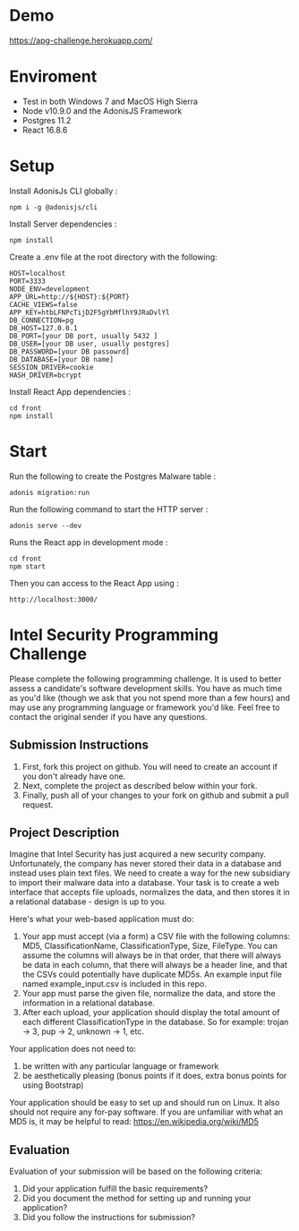 # Demo

https://apg-challenge.herokuapp.com/

# Enviroment
-  Test in both Windows 7 and MacOS High Sierra 
-  Node v10.9.0 and the AdonisJS Framework
-  Postgres 11.2
-  React 16.8.6

# Setup

Install AdonisJs CLI globally :

    npm i -g @adonisjs/cli

Install Server dependencies :

    npm install
    
Create a .env file at the root directory with the following:

    HOST=localhost
    PORT=3333
    NODE_ENV=development
    APP_URL=http://${HOST}:${PORT}
    CACHE_VIEWS=false
    APP_KEY=htbLFNPcTijD2F5gYbMflhY9JRaDvlYl
    DB_CONNECTION=pg
    DB_HOST=127.0.0.1
    DB_PORT=[your DB port, usually 5432 ] 
    DB_USER=[your DB user, usually postgres]
    DB_PASSWORD=[your DB passowrd]
    DB_DATABASE=[your DB name]
    SESSION_DRIVER=cookie
    HASH_DRIVER=bcrypt

Install React App dependencies :

    cd front
    npm install

# Start

Run the following to create the Postgres Malware table :

    adonis migration:run

Run the following command to start the HTTP server :

    adonis serve --dev

Runs the React app in development mode :

    cd front
    npm start

Then you can access to the React App using :

    http://localhost:3000/


# Intel Security Programming Challenge
Please complete the following programming challenge.  It is used to better assess a candidate's software development skills.   You have as much time as you'd like (though we ask that you not spend more than a few hours) and may use any programming language or framework you'd like.  Feel free to contact the original sender if you have any questions.

## Submission Instructions
1. First, fork this project on github.  You will need to create an account if you don't already have one.
1. Next, complete the project as described below within your fork.
1. Finally, push all of your changes to your fork on github and submit a pull request.

## Project Description
Imagine that Intel Security has just acquired a new security company.  Unfortunately, the company has never stored their data in a database and instead uses plain text files.  We need to create a way for the new subsidiary to import their malware data into a database.  Your task is to create a web interface that accepts file uploads, normalizes the data, and then stores it in a relational database - design is up to you.

Here's what your web-based application must do:

1. Your app must accept (via a form) a CSV file with the following columns: MD5, ClassificationName, ClassificationType, Size, FileType.  You can assume the columns will always be in that order, that there will always be data in each column, that there will always be a header line, and that the CSVs could potentially have duplicate MD5s.  An example input file named example_input.csv is included in this repo.
1. Your app must parse the given file, normalize the data, and store the information in a relational database.
1. After each upload, your application should display the total amount of each different ClassificationType in the database.  So for example: trojan -> 3, pup -> 2, unknown -> 1, etc.

Your application does not need to:

1. be written with any particular language or framework
1. be aesthetically pleasing (bonus points if it does, extra bonus points for using Bootstrap)

Your application should be easy to set up and should run on Linux.  It also should not require any for-pay software.  If you are unfamiliar with what an MD5 is, it may be helpful to read: https://en.wikipedia.org/wiki/MD5

## Evaluation
Evaluation of your submission will be based on the following criteria:

1. Did your application fulfill the basic requirements?
1. Did you document the method for setting up and running your application?
1. Did you follow the instructions for submission?
